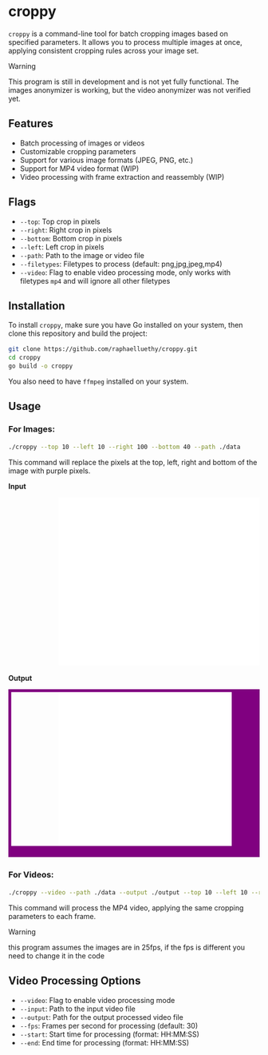 # croppy

`croppy` is a command-line tool for batch cropping images based on specified parameters. It allows you to process multiple images at once, applying consistent cropping rules across your image set.

> [!WARNING]
> This program is still in development and is not yet fully functional. The images anonymizer is working, but the video anonymizer was not verified yet.

## Features

- Batch processing of images or videos
- Customizable cropping parameters
- Support for various image formats (JPEG, PNG, etc.)
- Support for MP4 video format (WIP)
- Video processing with frame extraction and reassembly (WIP)

## Flags

- `--top`: Top crop in pixels
- `--right`: Right crop in pixels
- `--bottom`: Bottom crop in pixels
- `--left`: Left crop in pixels
- `--path`: Path to the image or video file
- `--filetypes`: Filetypes to process (default: png,jpg,jpeg,mp4)
- `--video`: Flag to enable video processing mode, only works with filetypes `mp4` and will ignore all other filetypes

## Installation

To install `croppy`, make sure you have Go installed on your system, then clone this repository and build the project:

```bash
git clone https://github.com/raphaelluethy/croppy.git
cd croppy
go build -o croppy
```

You also need to have `ffmpeg` installed on your system.

## Usage

### For Images:

```bash
./croppy --top 10 --left 10 --right 100 --bottom 40 --path ./data   
```

This command will replace the pixels at the top, left, right and bottom of the image with purple pixels.

**Input**

![Input](./data/image.png)

**Output**

![Output](./output/out_image.png)

### For Videos:

```bash
./croppy --video --path ./data --output ./output --top 10 --left 10 --right 100 --bottom 40
```

This command will process the MP4 video, applying the same cropping parameters to each frame.

> [!WARNING]
> this program assumes the images are in 25fps, if the fps is different you need to change it in the code

## Video Processing Options

- `--video`: Flag to enable video processing mode
- `--input`: Path to the input video file
- `--output`: Path for the output processed video file
- `--fps`: Frames per second for processing (default: 30)
- `--start`: Start time for processing (format: HH:MM:SS)
- `--end`: End time for processing (format: HH:MM:SS)
